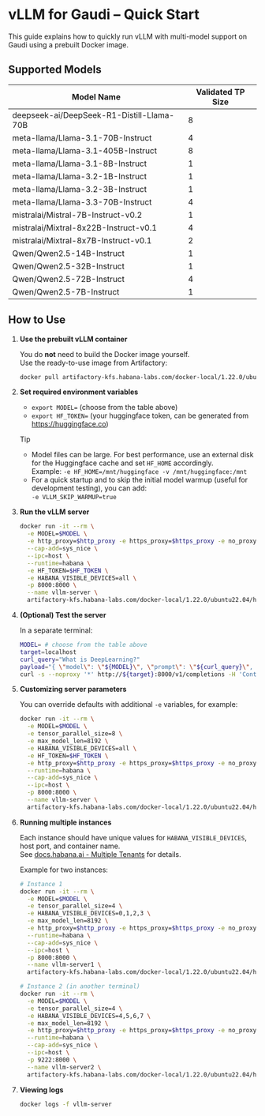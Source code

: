 # vLLM for Gaudi – Quick Start

This guide explains how to quickly run vLLM with multi-model support on Gaudi using a prebuilt Docker image.

## Supported Models

| Model Name | Validated TP Size |
|--|--|
| deepseek-ai/DeepSeek-R1-Distill-Llama-70B | 8 |
| meta-llama/Llama-3.1-70B-Instruct         | 4 |
| meta-llama/Llama-3.1-405B-Instruct        | 8 |
| meta-llama/Llama-3.1-8B-Instruct          | 1 |
| meta-llama/Llama-3.2-1B-Instruct          | 1 |
| meta-llama/Llama-3.2-3B-Instruct          | 1 |
| meta-llama/Llama-3.3-70B-Instruct         | 4 |
| mistralai/Mistral-7B-Instruct-v0.2        | 1 |
| mistralai/Mixtral-8x22B-Instruct-v0.1     | 4 |
| mistralai/Mixtral-8x7B-Instruct-v0.1      | 2 |
| Qwen/Qwen2.5-14B-Instruct                 | 1 |
| Qwen/Qwen2.5-32B-Instruct                 | 1 |
| Qwen/Qwen2.5-72B-Instruct                 | 4 |
| Qwen/Qwen2.5-7B-Instruct                  | 1 |

## How to Use

1. **Use the prebuilt vLLM container**

   You do **not** need to build the Docker image yourself.  
   Use the ready-to-use image from Artifactory:

   ```bash
   docker pull artifactory-kfs.habana-labs.com/docker-local/1.22.0/ubuntu22.04/habanalabs/vllm-installer:1.22.0-341
   ```

2. **Set required environment variables**

   - `export MODEL=` (choose from the table above)
   - `export HF_TOKEN=` (your huggingface token, can be generated from https://huggingface.co)

   > [!Tip]
   > - Model files can be large. For best performance, use an external disk for the Huggingface cache and set `HF_HOME` accordingly.  
   > Example: `-e HF_HOME=/mnt/huggingface -v /mnt/huggingface:/mnt`
   > - For a quick startup and to skip the initial model warmup (useful for development testing), you can add:  
   > `-e VLLM_SKIP_WARMUP=true`

3. **Run the vLLM server**

   ```bash
   docker run -it --rm \
     -e MODEL=$MODEL \
     -e http_proxy=$http_proxy -e https_proxy=$https_proxy -e no_proxy=$no_proxy \
     --cap-add=sys_nice \
     --ipc=host \
     --runtime=habana \
     -e HF_TOKEN=$HF_TOKEN \
     -e HABANA_VISIBLE_DEVICES=all \
     -p 8000:8000 \
     --name vllm-server \
     artifactory-kfs.habana-labs.com/docker-local/1.22.0/ubuntu22.04/habanalabs/vllm-installer:1.22.0-341
   ```

4. **(Optional) Test the server**

   In a separate terminal:

   ```bash
   MODEL= # choose from the table above
   target=localhost
   curl_query="What is DeepLearning?"
   payload="{ \"model\": \"${MODEL}\", \"prompt\": \"${curl_query}\", \"max_tokens\": 128, \"temperature\": 0 }"
   curl -s --noproxy '*' http://${target}:8000/v1/completions -H 'Content-Type: application/json' -d "$payload"
   ```

5. **Customizing server parameters**

   You can override defaults with additional `-e` variables, for example:

   ```bash
   docker run -it --rm \
     -e MODEL=$MODEL \
     -e tensor_parallel_size=8 \
     -e max_model_len=8192 \
     -e HABANA_VISIBLE_DEVICES=all \
     -e HF_TOKEN=$HF_TOKEN \
     -e http_proxy=$http_proxy -e https_proxy=$https_proxy -e no_proxy=$no_proxy \
     --runtime=habana \
     --cap-add=sys_nice \
     --ipc=host \
     -p 8000:8000 \
     --name vllm-server \
     artifactory-kfs.habana-labs.com/docker-local/1.22.0/ubuntu22.04/habanalabs/vllm-installer:1.22.0-341
   ```

6. **Running multiple instances**

   Each instance should have unique values for `HABANA_VISIBLE_DEVICES`, host port, and container name.  
   See [docs.habana.ai - Multiple Tenants](https://docs.habana.ai/en/latest/Orchestration/Multiple_Tenants_on_HPU/Multiple_Dockers_each_with_Single_Workload.html) for details.

   Example for two instances:

   ```bash
   # Instance 1
   docker run -it --rm \
     -e MODEL=$MODEL \
     -e tensor_parallel_size=4 \
     -e HABANA_VISIBLE_DEVICES=0,1,2,3 \
     -e max_model_len=8192 \
     -e http_proxy=$http_proxy -e https_proxy=$https_proxy -e no_proxy=$no_proxy \
     --runtime=habana \
     --cap-add=sys_nice \
     --ipc=host \
     -p 8000:8000 \
     --name vllm-server1 \
     artifactory-kfs.habana-labs.com/docker-local/1.22.0/ubuntu22.04/habanalabs/vllm-installer:1.22.0-341

   # Instance 2 (in another terminal)
   docker run -it --rm \
     -e MODEL=$MODEL \
     -e tensor_parallel_size=4 \
     -e HABANA_VISIBLE_DEVICES=4,5,6,7 \
     -e max_model_len=8192 \
     -e http_proxy=$http_proxy -e https_proxy=$https_proxy -e no_proxy=$no_proxy \
     --runtime=habana \
     --cap-add=sys_nice \
     --ipc=host \
     -p 9222:8000 \
     --name vllm-server2 \
     artifactory-kfs.habana-labs.com/docker-local/1.22.0/ubuntu22.04/habanalabs/vllm-installer:1.22.0-341
   ```

7. **Viewing logs**

   ```bash
   docker logs -f vllm-server
   ```

